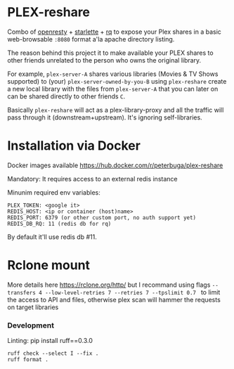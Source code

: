 # PLEX-reshare

Combo of [openresty](https://openresty.org/) + [starlette](https://www.starlette.io/) + [rq](https://python-rq.org) to expose your Plex shares in a basic web-browsable `:8080`  format a'la apache directory listing.

The reason behind this project it to make available your PLEX shares to other friends unrelated to the person who owns the original library.

For example, `plex-server-A` shares various libraries (Movies & TV Shows supported) to (your) `plex-server-owned-by-you-B`
using `plex-reshare` create a new local library with the files from `plex-server-A` that you can later on can be shared directly to other friends `C`.

Basically `plex-reshare` will act as a plex-library-proxy and all the traffic will pass through it (downstream+upstream). It's ignoring self-libraries.


# Installation via Docker

Docker images available https://hub.docker.com/r/peterbuga/plex-reshare

Mandatory: It requires access to an external redis instance

Minunim required env variables:

```
PLEX_TOKEN: <google it>
REDIS_HOST: <ip or container (host)name>
REDIS_PORT: 6379 (or other custom port, no auth support yet)
REDIS_DB_RQ: 11 (redis db for rq)
```

By default it'll use redis db #11.


# Rclone mount

More details here https://rclone.org/http/ but I recommand using flags `--transfers 4 --low-level-retries 7 --retries 7 --tpslimit 0.7 ` to limit the access to API and files, otherwise plex scan will hammer the requests on target libraries


### Development

Linting: pip install ruff==0.3.0


```
ruff check --select I --fix .
ruff format .
```
